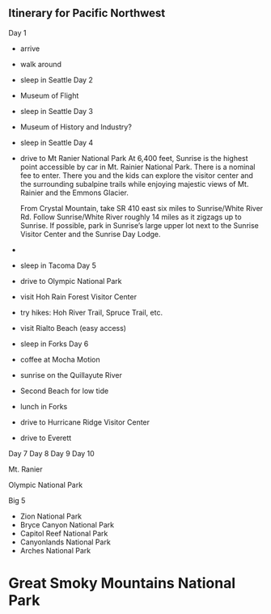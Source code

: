 ## Itinerary for Pacific Northwest

Day 1
- arrive
- walk around
- sleep in Seattle
Day 2
- Museum of Flight
- sleep in Seattle
Day 3
- Museum of History and Industry? 
- sleep in Seattle
Day 4
- drive to Mt Ranier National Park
    At 6,400 feet, Sunrise is the highest point accessible by car in Mt. Rainier National Park. There is a nominal fee to enter. There you and the kids can explore the visitor center and the surrounding subalpine trails while enjoying majestic views of Mt. Rainier and the Emmons Glacier.

  From Crystal Mountain, take SR 410 east six miles to Sunrise/White River Rd. Follow Sunrise/White River roughly 14 miles as it zigzags up to Sunrise. If possible, park in Sunrise’s large upper lot next to the Sunrise Visitor Center and the Sunrise Day Lodge.
- 
- sleep in Tacoma
Day 5
- drive to Olympic National Park
- visit Hoh Rain Forest Visitor Center 
- try hikes: Hoh River Trail, Spruce Trail, etc. 
- visit Rialto Beach (easy access) 
- sleep in Forks
Day 6
- coffee at Mocha Motion
- sunrise on the Quillayute River
- Second Beach for low tide
- lunch in Forks
- drive to Hurricane Ridge Visitor Center
- drive to Everett

Day 7
Day 8
Day 9
Day 10 

Mt. Ranier

Olympic National Park

Big 5

- Zion National Park
- Bryce Canyon National Park
- Capitol Reef National Park
- Canyonlands National Park
- Arches National Park

# Great Smoky Mountains National Park




